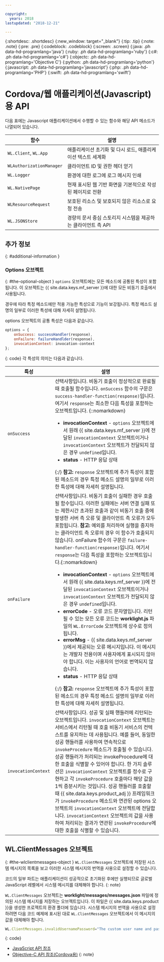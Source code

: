 ```yaml
---

copyright:
  years: 2018
lastupdated: "2018-12-21"

---
```


{:shortdesc: .shortdesc}
{:new_window: target="_blank"}
{:tip: .tip}
{:note: .note}
{:pre: .pre}
{:codeblock: .codeblock}
{:screen: .screen}
{:java: .ph data-hd-programlang='java'}
{:ruby: .ph data-hd-programlang='ruby'}
{:c#: .ph data-hd-programlang='c#'}
{:objectc: .ph data-hd-programlang='Objective C'}
{:python: .ph data-hd-programlang='python'}
{:javascript: .ph data-hd-programlang='javascript'}
{:php: .ph data-hd-programlang='PHP'}
{:swift: .ph data-hd-programlang='swift'}

# Cordova/웹 애플리케이션(Javascript)용 API

다음 표에는 Javascript 애플리케이션에서 수행할 수 있는 함수와 해당 API 메소드가 나열되어 있습니다.

| 함수 | 설명 |
|----------|-------------|
| `WL.Client`, `WL.App` | 애플리케이션 초기화 및 다시 로드, 애플리케이션 텍스트 세계화 |
| `WLAuthorizationManager` | 클라이언트 ID 및 권한 헤더 얻기 |
| `WL.Logger` | 환경에 대한 로그에 로그 메시지 인쇄 |
| `WL.NativePage` | 현재 표시된 웹 기반 화면을 기본적으로 작성된 페이지로 전환 |
| `WLResourceRequest` | 보호된 리소스 및 보호되지 않은 리소스로 요청 전송 |
| `WL.JSONStore` | 경량의 문서 중심 스토리지 시스템을 제공하는 클라이언트 측 API |

## 추가 정보
{: #additional-information }
### Options 오브젝트
{: #the-optional-object }
`options` 오브젝트에는 모든 메소드에 공통된 특성이 포함됩니다. 이 오브젝트는 {{ site.data.keys.mf_server }}에 대한 모든 비동기 호출에서 사용됩니다.

경우에 따라 특정 메소드에만 적용 가능한 특성으로 기능이 보강됩니다. 특정 메소드 설명의 일부로 이러한 특성에 대해 자세히 설명됩니다.

options 오브젝트의 공통 특성은 다음과 같습니다.

```javascript
options = {
    onSuccess: successHandler(response),
    onFailure: failureHandlder(response),
    invocationContext: invocation-context
};
```
{: code}
각 특성의 의미는 다음과 같습니다.

| 특성 | 설명 |
|----------|-------------|
| `onSuccess` | 선택사항입니다. 비동기 호출이 정상적으로 완료될 때 호출될 함수입니다. `onSuccess` 함수의 구문은 `success-handler-function(response)`입니다. 여기서 `response`는 최소한 다음 특성을 포함하는 오브젝트입니다. {::nomarkdown}<ul><li><b>invocationContext</b> - <code>options</code> 오브젝트에서 원래 {{ site.data.keys.mf_server }}에 전달된 <code>invocationContext</code> 오브젝트이거나 <code>invocationContext</code> 오브젝트가 전달되지 않은 경우 <code>undefined</code>입니다.</li><li><b>status</b> - HTTP 응답 상태</li></ul>{:/} **참고:** `response` 오브젝트에 추가 특성이 포함된 메소드의 경우 특정 메소드 설명의 일부로 이러한 특성에 대해 자세히 설명됩니다. |
| `onFailure` | 선택사항입니다. 비동기 호출이 실패한 경우 호출될 함수입니다. 이러한 실패에는 서버 연결 실패 또는 제한시간 초과된 호출과 같이 비동기 호출 중에 발생한 서버 측 오류 및 클라이언트 측 오류가 모두 포함됩니다. **참고:** 예외를 처리하여 실행을 중지하는 클라이언트 측 오류의 경우 이 함수가 호출되지 않습니다. onFailure 함수의 구문은 `failure-handler-function(response)`입니다. 여기서 `response`는 다음 특성을 포함하는 오브젝트입니다.{::nomarkdown}<ul><li><b>invocationContext</b> - <code>options</code> 오브젝트에서 원래 {{ site.data.keys.mf_server }}에 전달된 <code>invocationContext</code> 오브젝트이거나 <code>invocationContext</code> 오브젝트가 전달되지 않은 경우 <code>undefined</code>입니다.</li><li><b>errorCode</b> - 오류 코드 문자열입니다. 리턴될 수 있는 모든 오류 코드는 <b>worklight.js</b> 파일의 <code>WL.ErrorCode</code> 오브젝트에 상수로 정의됩니다.</li><li><b>errorMsg</b> - {{ site.data.keys.mf_server }}에서 제공되는 오류 메시지입니다. 이 메시지는 개발자 전용이며 사용자에게 표시되지 않아야 합니다. 이는 사용자의 언어로 번역되지 않습니다.</li><li><b>status</b> - HTTP 응답 상태</li></ul>{:/} **참고:** `response` 오브젝트에 추가 특성이 포함된 메소드의 경우 특정 메소드 설명의 일부로 이러한 특성에 대해 자세히 설명됩니다. |
| `invocationContext` | 선택사항입니다. 성공 및 실패 핸들러에 리턴되는 오브젝트입니다. `invocationContext` 오브젝트는 서비스에서 리턴될 때 호출 비동기 서비스의 컨텍스트를 유지하는 데 사용됩니다. 예를 들어, 동일한 성공 핸들러를 사용하여 연속적으로 `invokeProcedure` 메소드가 호출될 수 있습니다. 성공 핸들러가 처리되는 invokeProcedure에 대한 호출을 식별할 수 있어야 합니다. 한 가지 솔루션은 `invocationContext` 오브젝트를 정수로 구현하고 각 `invokeProcedure` 호출마다 해당 값을 1씩 증분시키는 것입니다. 성공 핸들러를 호출할 때 {{ site.data.keys.product_adj }} 프레임워크가 `invokeProcedure` 메소드와 연관된 options 오브젝트의 `invocationContext` 오브젝트에 전달합니다. `invocationContext` 오브젝트의 값을 사용하여 처리되는 결과가 연관된 `invokeProcedure`에 대한 호출을 식별할 수 있습니다. |

## WL.ClientMessages 오브젝트
{: #the-wlclientmessages-object }
`WL.ClientMessages` 오브젝트에 저장된 시스템 메시지의 목록을 보고 이러한 시스템 메시지의 번역을 사용으로 설정할 수 있습니다.

코드의 일부 파트는 애플리케이션이 성공적으로 초기화된 후에만 실행되므로 글로벌 JavaScript 레벨에서 시스템 메시지를 대체해야 합니다.
{: note}

`WL.ClientMessages` 오브젝트는 **worklight/messages/messages.json** 파일에 정의된 시스템 메시지를 저장하는 오브젝트입니다. 이 파일은 {{ site.data.keys.product }}을 생성한 프로젝트의 환경 폴더에 있습니다. 시스템 메시지의 번역을 사용으로 설정하려면 다음 코드 예제에 표시된 대로 `WL.ClientMessages` 오브젝트에서 이 메시지의 값을 대체해야 합니다.

```javascript
WL.ClientMessages.invalidUsernamePassword="The custom user name and password are not valid";
```
{: code}


* [JavaScript API 참조](http://mobilefirstplatform.ibmcloud.com/tutorials/en/foundation/8.0/api/client-side-api/javascript/client/#javascript-api-reference)
* [Objective-C API 참조(Cordova용)](http://mobilefirstplatform.ibmcloud.com/tutorials/en/foundation/8.0/api/client-side-api/javascript/client/#objective-c-api-reference-for-cordova)
{: note}
